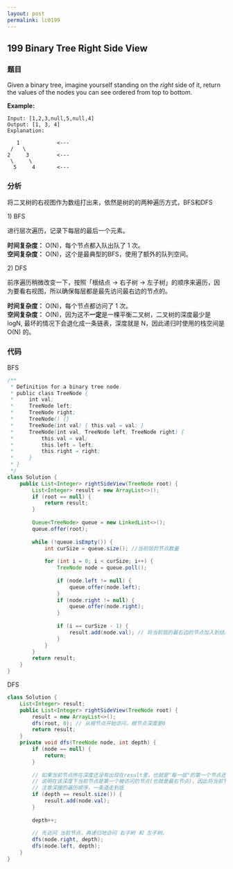 ```yaml
---
layout: post
permalink: lc0199
---
```


## 199 Binary Tree Right Side View

### 题目

Given a binary tree, imagine yourself standing on the _right_ side of it, return the values of the nodes you can see ordered from top to bottom.

**Example:**

```text
Input: [1,2,3,null,5,null,4]
Output: [1, 3, 4]
Explanation:

   1            <---
 /   \
2     3         <---
 \     \
  5     4       <---
```

### 分析

将二叉树的右视图作为数组打出来，依然是树的的两种遍历方式，BFS和DFS

1\) BFS 

进行层次遍历，记录下每层的最后一个元素。

**时间复杂度：** O\(N\)，每个节点都入队出队了 1 次。  
**空间复杂度：** O\(N\)，这个是最典型的BFS，使用了额外的队列空间。

2\) DFS 

前序遍历稍微改变一下，按照「根结点 -&gt; 右子树 -&gt; 左子树」的顺序来遍历，因为要看右视图，所以确保每层都是最先访问最右边的节点的。

**时间复杂度：** O\(N\)，每个节点都访问了 1 次。  
**空间复杂度：** O\(N\)，因为这不**一定**是一棵平衡二叉树，二叉树的深度最少是 logN, 最坏的情况下会退化成一条链表，深度就是 N，因此递归时使用的栈空间是 O\(N\) 的。

### 代码

BFS

```java
/**
 * Definition for a binary tree node.
 * public class TreeNode {
 *     int val;
 *     TreeNode left;
 *     TreeNode right;
 *     TreeNode() {}
 *     TreeNode(int val) { this.val = val; }
 *     TreeNode(int val, TreeNode left, TreeNode right) {
 *         this.val = val;
 *         this.left = left;
 *         this.right = right;
 *     }
 * }
 */
class Solution {
    public List<Integer> rightSideView(TreeNode root) {
        List<Integer> result = new ArrayList<>();
        if (root == null) {
            return result;
        }
        
        Queue<TreeNode> queue = new LinkedList<>();
        queue.offer(root);
        
        while (!queue.isEmpty()) {
            int curSize = queue.size(); //当前层的节点数量
            
            for (int i = 0; i < curSize; i++) {
                TreeNode node = queue.poll();
                
                if (node.left != null) {
                    queue.offer(node.left);
                }
                if (node.right != null) {
                    queue.offer(node.right);
                }
                
                if (i == curSize - 1) {
                    result.add(node.val); // 将当前层的最右边的节点加入到结果集中
                }
            }
        }
        return result;
    }
}
```

DFS

```java
class Solution {
    List<Integer> result;
    public List<Integer> rightSideView(TreeNode root) {
        result = new ArrayList<>();
        dfs(root, 0); // 从根节点开始访问，根节点深度是0
        return result;
    }
    private void dfs(TreeNode node, int depth) {
        if (node == null) {
            return;
        }
        
        // 如果当前节点所在深度还没有出现在result里，也就是"每一层"的第一个节点还没有开始计数，
        // 说明在该深度下当前节点是第一个被访问的节点(也就是最右节点)，因此将当前节点加入result中。
        // 注意深搜的遍历顺序，一条道走到底
        if (depth == result.size()) {
            result.add(node.val);
        }
        
        depth++;
        
        // 先访问 当前节点，再递归地访问 右子树 和 左子树。
        dfs(node.right, depth);
        dfs(node.left, depth);
    }
}
```

